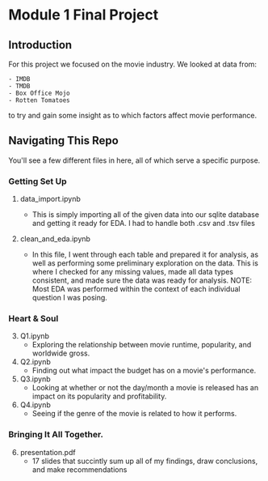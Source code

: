 # Module 1 Final Project

## Introduction
For this project we focused on the movie industry. We looked at data from:

    - IMDB
    - TMDB
    - Box Office Mojo
    - Rotten Tomatoes

to try and gain some insight as to which factors affect movie performance.

## Navigating This Repo
You'll see a few different files in here, all of which serve a specific purpose.

### Getting Set Up
1. data_import.ipynb
    - This is simply importing all of the given data into our sqlite database and getting it ready for EDA. I had to handle both       .csv and .tsv files
    
2. clean_and_eda.ipynb
    - In this file, I went through each table and prepared it for analysis, as well as performing some preliminary exploration on     the data. This is where I checked for any missing values, made all data types consistent, and made sure the data was ready for     analysis. NOTE: Most EDA was performed within the context of each individual question I was posing.
    
### Heart & Soul

3. Q1.ipynb 
    - Exploring the relationship between movie runtime, popularity, and worldwide gross.
4. Q2.ipynb 
    - Finding out what impact the budget has on a movie's performance.
4. Q3.ipynb 
    - Looking at whether or not the day/month a movie is released has an impact on its popularity and profitability.
5. Q4.ipynb 
    - Seeing if the genre of the movie is related to how it performs.

### Bringing It All Together.
6. presentation.pdf
    - 17 slides that succintly sum up all of my findings, draw conclusions, and make recommendations